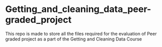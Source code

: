 # Getting_and_cleaning_data_peer-graded_project
This repo is made to store all the files required for the evaluation of Peer graded project as a part of the Getting and Cleaning Data Course
